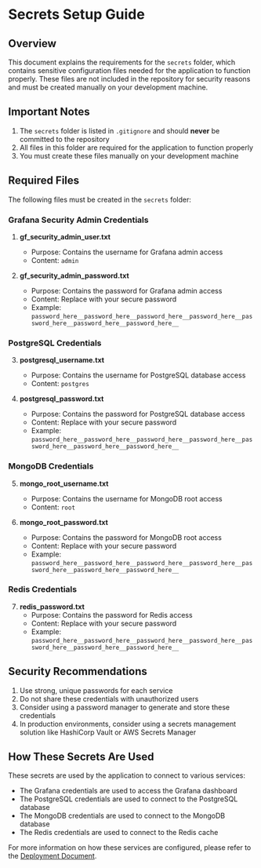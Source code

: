 # Secrets Setup Guide

## Overview

This document explains the requirements for the `secrets` folder, which contains sensitive configuration files needed for the application to function properly. These files are not included in the repository for security reasons and must be created manually on your development machine.

## Important Notes

1. The `secrets` folder is listed in `.gitignore` and should **never** be committed to the repository
2. All files in this folder are required for the application to function properly
3. You must create these files manually on your development machine

## Required Files

The following files must be created in the `secrets` folder:

### Grafana Security Admin Credentials

1. **gf_security_admin_user.txt**
   - Purpose: Contains the username for Grafana admin access
   - Content: `admin`

2. **gf_security_admin_password.txt**
   - Purpose: Contains the password for Grafana admin access
   - Content: Replace with your secure password
   - Example: `password_here__password_here__password_here__password_here__password_here__password_here__password_here__`

### PostgreSQL Credentials

3. **postgresql_username.txt**
   - Purpose: Contains the username for PostgreSQL database access
   - Content: `postgres`

4. **postgresql_password.txt**
   - Purpose: Contains the password for PostgreSQL database access
   - Content: Replace with your secure password
   - Example: `password_here__password_here__password_here__password_here__password_here__password_here__password_here__`

### MongoDB Credentials

5. **mongo_root_username.txt**
   - Purpose: Contains the username for MongoDB root access
   - Content: `root`

6. **mongo_root_password.txt**
   - Purpose: Contains the password for MongoDB root access
   - Content: Replace with your secure password
   - Example: `password_here__password_here__password_here__password_here__password_here__password_here__password_here__`

### Redis Credentials

7. **redis_password.txt**
   - Purpose: Contains the password for Redis access
   - Content: Replace with your secure password
   - Example: `password_here__password_here__password_here__password_here__password_here__password_here__password_here__`

## Security Recommendations

1. Use strong, unique passwords for each service
2. Do not share these credentials with unauthorized users
3. Consider using a password manager to generate and store these credentials
4. In production environments, consider using a secrets management solution like HashiCorp Vault or AWS Secrets Manager

## How These Secrets Are Used

These secrets are used by the application to connect to various services:

- The Grafana credentials are used to access the Grafana dashboard
- The PostgreSQL credentials are used to connect to the PostgreSQL database
- The MongoDB credentials are used to connect to the MongoDB database
- The Redis credentials are used to connect to the Redis cache

For more information on how these services are configured, please refer to the [Deployment Document](./Deployment_FamilyService.md).